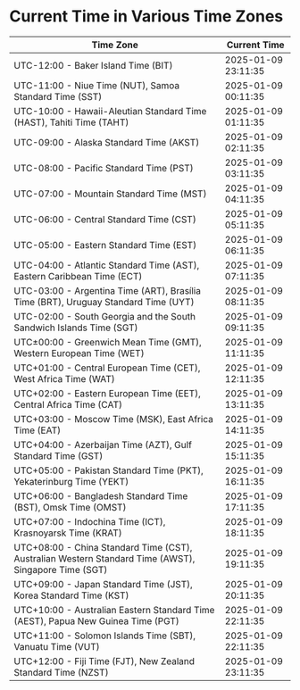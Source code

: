 # Current Time in Various Time Zones

| Time Zone | Current Time |
|-----------|--------------|
| UTC-12:00 - Baker Island Time (BIT) | 2025-01-09 23:11:35 |
| UTC-11:00 - Niue Time (NUT), Samoa Standard Time (SST) | 2025-01-09 00:11:35 |
| UTC-10:00 - Hawaii-Aleutian Standard Time (HAST), Tahiti Time (TAHT) | 2025-01-09 01:11:35 |
| UTC-09:00 - Alaska Standard Time (AKST) | 2025-01-09 02:11:35 |
| UTC-08:00 - Pacific Standard Time (PST) | 2025-01-09 03:11:35 |
| UTC-07:00 - Mountain Standard Time (MST) | 2025-01-09 04:11:35 |
| UTC-06:00 - Central Standard Time (CST) | 2025-01-09 05:11:35 |
| UTC-05:00 - Eastern Standard Time (EST) | 2025-01-09 06:11:35 |
| UTC-04:00 - Atlantic Standard Time (AST), Eastern Caribbean Time (ECT) | 2025-01-09 07:11:35 |
| UTC-03:00 - Argentina Time (ART), Brasília Time (BRT), Uruguay Standard Time (UYT) | 2025-01-09 08:11:35 |
| UTC-02:00 - South Georgia and the South Sandwich Islands Time (SGT) | 2025-01-09 09:11:35 |
| UTC±00:00 - Greenwich Mean Time (GMT), Western European Time (WET) | 2025-01-09 11:11:35 |
| UTC+01:00 - Central European Time (CET), West Africa Time (WAT) | 2025-01-09 12:11:35 |
| UTC+02:00 - Eastern European Time (EET), Central Africa Time (CAT) | 2025-01-09 13:11:35 |
| UTC+03:00 - Moscow Time (MSK), East Africa Time (EAT) | 2025-01-09 14:11:35 |
| UTC+04:00 - Azerbaijan Time (AZT), Gulf Standard Time (GST) | 2025-01-09 15:11:35 |
| UTC+05:00 - Pakistan Standard Time (PKT), Yekaterinburg Time (YEKT) | 2025-01-09 16:11:35 |
| UTC+06:00 - Bangladesh Standard Time (BST), Omsk Time (OMST) | 2025-01-09 17:11:35 |
| UTC+07:00 - Indochina Time (ICT), Krasnoyarsk Time (KRAT) | 2025-01-09 18:11:35 |
| UTC+08:00 - China Standard Time (CST), Australian Western Standard Time (AWST), Singapore Time (SGT) | 2025-01-09 19:11:35 |
| UTC+09:00 - Japan Standard Time (JST), Korea Standard Time (KST) | 2025-01-09 20:11:35 |
| UTC+10:00 - Australian Eastern Standard Time (AEST), Papua New Guinea Time (PGT) | 2025-01-09 22:11:35 |
| UTC+11:00 - Solomon Islands Time (SBT), Vanuatu Time (VUT) | 2025-01-09 22:11:35 |
| UTC+12:00 - Fiji Time (FJT), New Zealand Standard Time (NZST) | 2025-01-09 23:11:35 |
